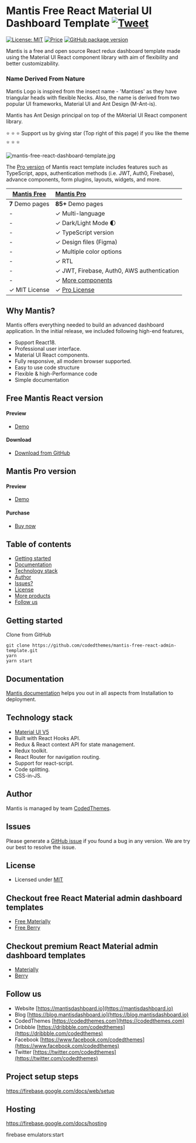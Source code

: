 # Mantis Free React Material UI Dashboard Template [![Tweet](https://img.shields.io/twitter/url/http/shields.io.svg?style=social)](https://twitter.com/intent/tweet?text=Download%20Mantis%20React%20-%20The%20professional%20Material%20designed%20React%20Admin%20Dashboard%20Template%20&url=https://mantisdashboard.io&via=codedthemes&hashtags=reactjs,webdev,developers,javascript)

[![License: MIT](https://img.shields.io/badge/License-MIT-yellow.svg)](https://opensource.org/licenses/MIT)
[![Price](https://img.shields.io/badge/price-FREE-0098f7.svg)](https://github.com/codedthemes/mantis-free-react-admin-template/blob/main/LICENSE)
[![GitHub package version](https://img.shields.io/github/package-json/v/codedthemes/mantis-free-react-admin-template)](https://github.com/codedthemes/mantis-free-react-admin-template/)

Mantis is a free and open source React redux dashboard template made using the Material UI React component library with aim of flexibility and better customizability.

### Name Derived From Nature

Mantis Logo is inspired from the insect name - 'Mantises' as they have triangular heads with flexible Necks. Also, the name is derived from two popular UI frameworks, Material UI and Ant Design (M-Ant-is).

Mantis has Ant Design principal on top of the MAterial UI React component library.

:star: :star: :star: Support us by giving star (Top right of this page) if you like the theme :star: :star: :star:

![mantis-free-react-dashboard-template.jpg](https://mantisdashboard.io/adv-banner-images/og-social-v1.1.0.png)

The [Pro version](https://mantisdashboard.io) of Mantis react template includes features such as TypeScript, apps, authentication methods (i.e. JWT, Auth0, Firebase), advance components, form plugins, layouts, widgets, and more.

| [Mantis Free](https://mantisdashboard.io/free) | [Mantis Pro](https://mantisdashboard.io)                                         |
| ---------------------------------------------- | :------------------------------------------------------------------------------- |
| **7** Demo pages                               | **85+** Demo pages                                                               |
| -                                              | ✓ Multi-language                                                                 |
| -                                              | ✓ Dark/Light Mode 🌓                                                             |
| -                                              | ✓ TypeScript version                                                             |
| -                                              | ✓ Design files (Figma)                                                           |
| -                                              | ✓ Multiple color options                                                         |
| -                                              | ✓ RTL                                                                            |
| -                                              | ✓ JWT, Firebase, Auth0, AWS authentication                                       |
| -                                              | ✓ [More components](https://mantisdashboard.io/components-overview/autocomplete) |
| ✓ MIT License                                  | ✓ [Pro License](https://mui.com/store/license/)                                  |

## Why Mantis?

Mantis offers everything needed to build an advanced dashboard application. In the initial release, we included following high-end features,

- Support React18.
- Professional user interface.
- Material UI React components.
- Fully responsive, all modern browser supported.
- Easy to use code structure
- Flexible & high-Performance code
- Simple documentation

## Free Mantis React version

#### Preview

- [Demo](https://mantisdashboard.io/free)

#### Download

- [Download from GitHub](https://github.com/codedthemes/mantis-free-react-admin-template)

## Mantis Pro version

#### Preview

- [Demo](https://mantisdashboard.io)

#### Purchase

- [Buy now](https://mui.com/store/items/mantis-react-admin-dashboard-template/)

## Table of contents

- [Getting started](#getting-started)
- [Documentation](#documentation)
- [Technology stack](#technology-stack)
- [Author](#author)
- [Issues?](#issues)
- [License](#license)
- [More products](#more-free-react-material-admin-templates)
- [Follow us](#follow-us)

## Getting started

Clone from GitHub

```
git clone https://github.com/codedthemes/mantis-free-react-admin-template.git
yarn
yarn start
```

## Documentation

[Mantis documentation](https://codedthemes.gitbook.io/mantis/) helps you out in all aspects from Installation to deployment.

## Technology stack

- [Material UI V5](https://mui.com/core/)
- Built with React Hooks API.
- Redux & React context API for state management.
- Redux toolkit.
- React Router for navigation routing.
- Support for react-script.
- Code splitting.
- CSS-in-JS.

## Author

Mantis is managed by team [CodedThemes](https://codedthemes.com).

## Issues

Please generate a [GitHub issue](https://github.com/codedthemes/mantis-free-react-admin-template/issues) if you found a bug in any version. We are try our best to resolve the issue.

## License

- Licensed under [MIT](https://github.com/codedthemes/datta-able-bootstrap-dashboard/blob/master/LICENSE)

## Checkout free React Material admin dashboard templates

- [Free Materially](https://codedthemes.com/item/materially-free-reactjs-admin-template/)
- [Free Berry](https://mui.com/store/items/berry-react-material-admin-free/)

## Checkout premium React Material admin dashboard templates

- [Materially](https://codedthemes.com/item/materially-reactjs-admin-dashboard/)
- [Berry](https://mui.com/store/items/berry-react-material-admin/)

## Follow us

- Website [https://mantisdashboard.io](https://mantisdashboard.io)
- Blog [https://blog.mantisdashboard.io](https://blog.mantisdashboard.io)
- CodedThemes [https://codedthemes.com](https://codedthemes.com)
- Dribbble [https://dribbble.com/codedthemes](https://dribbble.com/codedthemes)
- Facebook [https://www.facebook.com/codedthemes](https://www.facebook.com/codedthemes)
- Twitter [https://twitter.com/codedthemes](https://twitter.com/codedthemes)


## Project setup steps
https://firebase.google.com/docs/web/setup

## Hosting
https://firebase.google.com/docs/hosting

firebase emulators:start